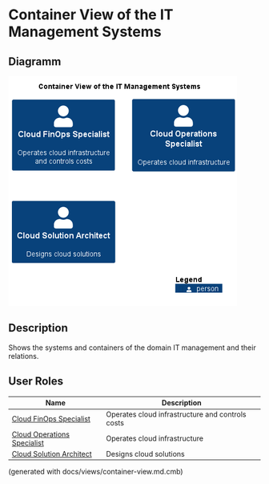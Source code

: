 # Container View of the IT Management Systems

## Diagramm
![Container View of the IT Management Systems](../../mybank/it-management/container-view.png)

## Description
Shows the systems and containers of the domain IT management and their relations.

## User Roles
| Name | Description |
|---|---|
| [Cloud FinOps Specialist](../../mybank/it-management/cloud-finops-specialist.md) | Operates cloud infrastructure and controls costs |
| [Cloud Operations Specialist](../../mybank/it-management/cloud-operations-specialist.md) | Operates cloud infrastructure |
| [Cloud Solution Architect](../../mybank/it-management/cloud-solution-architect.md) | Designs cloud solutions |


(generated with docs/views/container-view.md.cmb)
